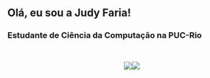 ## Olá, eu sou a Judy Faria!

### Estudante de Ciência da Computação na PUC-Rio

 </br>
<div style="display: flex; justify-content: center; align-items: center; margin-top: 10px;"> 
  
  <a href="mailto:judy.faria.santos@gmail.com" style="text-decoration: none;">
    <img src="https://img.shields.io/badge/-Gmail-%23333?style=for-the-badge&logo=gmail&logoColor=red" target="_blank">
  </a>
  
  <a href="https://www.linkedin.com/in/judy-faria-480b6819b" target="_blank" style="text-decoration: none;">
    <img src="https://img.shields.io/badge/-LinkedIn-%230077B5?style=for-the-badge&logo=linkedin&logoColor=white" target="_blank">
  </a> 
</div>
